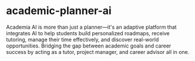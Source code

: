 # academic-planner-ai
Academia AI is more than just a planner—it's an adaptive platform that integrates AI to help students build personalized roadmaps, receive tutoring, manage their time effectively, and discover real-world opportunities. Bridging the gap between academic goals and career success by acting as a tutor, project manager, and career advisor all in one.
